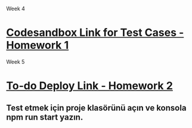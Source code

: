 Week 4

# [Codesandbox Link for Test Cases - Homework 1](https://codesandbox.io/s/focused-easley-d1k4o?file=/src/index.js)

Week 5

# [To-do Deploy Link - Homework 2](https://happy-lumiere-0eca87.netlify.app)

## Test etmek için proje klasörünü açın ve konsola <b>npm run start</b> yazın.
